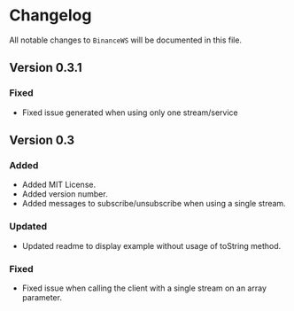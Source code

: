 # Changelog

All notable changes to `BinanceWS` will be documented in this file.

## Version 0.3.1

### Fixed
- Fixed issue generated when using only one stream/service

## Version 0.3

### Added
- Added MIT License.
- Added version number.
- Added messages to subscribe/unsubscribe when using a single stream.

### Updated
- Updated readme to display example without usage of toString method.

### Fixed
- Fixed issue when calling the client with a single stream on an array parameter.
